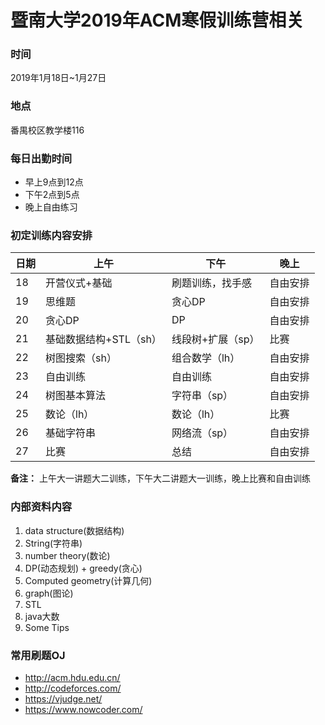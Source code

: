# 暨南大学2019年ACM寒假训练营相关

### 时间
2019年1月18日~1月27日

### 地点
番禺校区教学楼116

### 每日出勤时间
- 早上9点到12点
- 下午2点到5点
- 晚上自由练习

### 初定训练内容安排
日期 | 上午 | 下午 | 晚上
-- | -- | -- | --
18 | 开营仪式+基础 | 刷题训练，找手感 | 自由安排
19 | 思维题 | 贪心DP | 自由安排
20 | 贪心DP | DP | 自由安排
21 | 基础数据结构+STL（sh） | 线段树+扩展（sp） | 比赛
22 | 树图搜索（sh）| 组合数学（lh）| 自由安排
23 | 自由训练 | 自由训练 | 自由安排
24 | 树图基本算法 | 字符串（sp）| 自由安排
25 | 数论（lh）| 数论（lh）| 比赛
26 | 基础字符串 | 网络流（sp）| 自由安排
27 | 比赛 | 总结 | 自由安排

**备注：** 上午大一讲题大二训练，下午大二讲题大一训练，晚上比赛和自由训练			

### 内部资料内容
1. data structure(数据结构)
2. String(字符串)
3. number theory(数论)
4. DP(动态规划) + greedy(贪心)
5. Computed geometry(计算几何)
6. graph(图论)
7. STL
8. java大数
9. Some Tips

### 常用刷题OJ
- http://acm.hdu.edu.cn/
- http://codeforces.com/
- https://vjudge.net/
- https://www.nowcoder.com/
